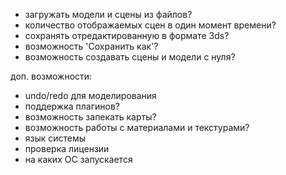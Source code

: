 * загружать модели и сцены из файлов?
* количество отображаемых сцен в один момент времени?
* сохранять отредактированную в формате 3ds?
* возможность 'Сохранить как'?
* возможность создавать сцены и модели с нуля?

доп. возможности:
* undo/redo для моделирования
* поддержка плагинов?
* возможность запекать карты?
* возможность работы с материалами и текстурами?
* язык системы
* проверка лицензии
* на каких ОС запускается